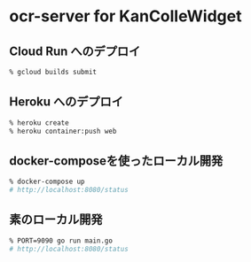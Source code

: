 # ocr-server for KanColleWidget

## Cloud Run へのデプロイ

```sh
% gcloud builds submit
```

## Heroku へのデプロイ

```sh
% heroku create
% heroku container:push web
```

## docker-composeを使ったローカル開発

```sh
% docker-compose up
# http://localhost:8080/status
```

## 素のローカル開発

```sh
% PORT=9090 go run main.go
# http://localhost:8080/status
```